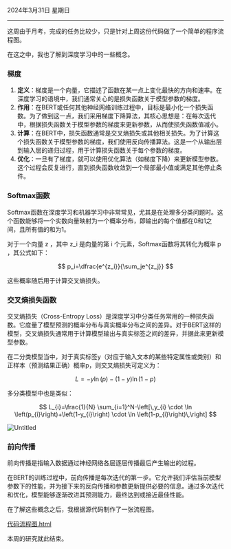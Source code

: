 2024年3月31日 星期日

---

这周由于月考，完成的任务比较少，只是针对上周这份代码做了一个简单的程序流程图。

在这之中，我也了解到深度学习中的一些概念。

### 梯度

1. **定义**：梯度是一个向量，它描述了函数在某一点上变化最快的方向和速率。在深度学习的语境中，我们通常关心的是损失函数关于模型参数的梯度。
2. **作用**：在BERT或任何其他神经网络训练过程中，目标是最小化一个损失函数。为了做到这一点，我们采用梯度下降算法，其核心思想是：在每次迭代中，根据损失函数关于模型参数的梯度来更新参数，从而使损失函数值减小。
3. **计算**：在BERT中，损失函数通常是交叉熵损失或其他相关损失。为了计算这个损失函数关于模型参数的梯度，我们使用反向传播算法。这是一个从输出层到输入层的递归过程，用于计算损失函数关于每个参数的梯度。
4. **优化**：一旦有了梯度，就可以使用优化算法（如梯度下降）来更新模型参数。这个过程会反复进行，直到损失函数收敛到一个局部最小值或满足其他停止条件。

### Softmax函数

Softmax函数在深度学习和机器学习中非常常见，尤其是在处理多分类问题时。这个函数能够将一个实数向量映射为一个概率分布，即输出的每个值都在0和1之间，且所有值的和为1。

对于一个向量 z ，其中 z_i 是向量的第 i 个元素，Softmax函数将其转化为概率 p ，其公式如下：

$$
p_i=\dfrac{e^{z_i}}{\sum_je^{z_j}}
$$

这些概率随后用于计算交叉熵损失。

### 交叉熵损失函数

交叉熵损失（Cross-Entropy Loss）是深度学习中分类任务常用的一种损失函数。它度量了模型预测的概率分布与真实概率分布之间的差异。对于BERT这样的模型，交叉熵损失通常用于计算模型输出与真实标签之间的差异，并据此来更新模型参数。

在二分类模型当中，对于真实标签y（对应于输入文本的某些特定属性或类别）和正样本（预测结果正确）概率p，则交叉熵损失可定义为：

$$
L=−y\ln(p)−(1−y)\ln(1−p)
$$

多分类模型中也是类似：

$$
L_{i}=\frac{1}{N} \sum_{i=1}^N-\left[\,y_{i} \cdot \ln \left(p_{i}\right)+\left(1-y_{i}\right) \cdot \ln \left(1-p_{i}\right)\,\right]
$$

![Untitled](https://prod-files-secure.s3.us-west-2.amazonaws.com/3e343463-380d-4177-b6bf-a9a4cd724e17/34a54614-8f23-4807-b714-3d01d4fb8fbb/Untitled.png)

### 前向传播

前向传播是指输入数据通过神经网络各层逐层传播最后产生输出的过程。

在BERT的训练过程中，前向传播是每次迭代的第一步。它允许我们评估当前模型参数下的性能，并为接下来的反向传播和参数更新提供必要的信息。通过多次迭代和优化，模型能够逐渐改进其预测能力，最终达到或接近最佳性能。

在了解这些概念之后，我根据源代码制作了一张流程图。

[代码流程图.html](https://prod-files-secure.s3.us-west-2.amazonaws.com/3e343463-380d-4177-b6bf-a9a4cd724e17/809ee709-f702-4b25-807a-5bb60acd0fdb/%E4%BB%A3%E7%A0%81%E6%B5%81%E7%A8%8B%E5%9B%BE.html)

本周的研究就此结束。